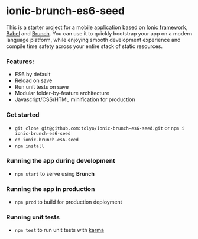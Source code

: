 # ionic-brunch-es6-seed

This is a starter project for a mobile application based on [Ionic framework](http://ionicframework.com/), [Babel](https://babeljs.io/) 
and [Brunch](http://brunch.io). 
You can use it to quickly bootstrap your app on a modern language platform, while enjoying smooth development 
experience and compile time safety across your entire stack of static resources.

### Features:
* ES6 by default
* Reload on save
* Run unit tests on save
* Modular folder-by-feature architecture
* Javascript/CSS/HTML minification for production

### Get started

* `git clone git@github.com:tolyo/ionic-brunch-es6-seed.git` or `npm i ionic-brunch-es6-seed`
* `cd ionic-brunch-es6-seed`
* `npm install`

### Running the app during development

* `npm start` to serve using **Brunch**

### Running the app in production

* `npm prod` to build for production deployment

### Running unit tests

* `npm test` to run unit tests with [karma](http://karma-runner.github.io)

